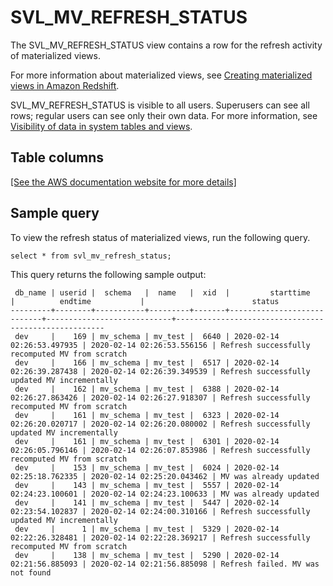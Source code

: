 # SVL\_MV\_REFRESH\_STATUS<a name="r_SVL_MV_REFRESH_STATUS"></a>

The SVL\_MV\_REFRESH\_STATUS view contains a row for the refresh activity of materialized views\. 

For more information about materialized views, see [Creating materialized views in Amazon Redshift](materialized-view-overview.md)\.

SVL\_MV\_REFRESH\_STATUS is visible to all users\. Superusers can see all rows; regular users can see only their own data\. For more information, see [Visibility of data in system tables and views](c_visibility-of-data.md)\.

## Table columns<a name="r_SVL_MV_REFRESH_STATUS-table-columns"></a>

[\[See the AWS documentation website for more details\]](http://docs.aws.amazon.com/redshift/latest/dg/r_SVL_MV_REFRESH_STATUS.html)

## Sample query<a name="r_SVL_MV_REFRESH-sample-query"></a>

To view the refresh status of materialized views, run the following query\. 

```
select * from svl_mv_refresh_status;
```

This query returns the following sample output: 

```
 db_name | userid |  schema   |  name   |  xid  |         starttime          |          endtime           |                        status
---------+--------+-----------+---------+-------+----------------------------+----------------------------+------------------------------------------------------
 dev     |    169 | mv_schema | mv_test |  6640 | 2020-02-14 02:26:53.497935 | 2020-02-14 02:26:53.556156 | Refresh successfully recomputed MV from scratch
 dev     |    166 | mv_schema | mv_test |  6517 | 2020-02-14 02:26:39.287438 | 2020-02-14 02:26:39.349539 | Refresh successfully updated MV incrementally
 dev     |    162 | mv_schema | mv_test |  6388 | 2020-02-14 02:26:27.863426 | 2020-02-14 02:26:27.918307 | Refresh successfully recomputed MV from scratch
 dev     |    161 | mv_schema | mv_test |  6323 | 2020-02-14 02:26:20.020717 | 2020-02-14 02:26:20.080002 | Refresh successfully updated MV incrementally
 dev     |    161 | mv_schema | mv_test |  6301 | 2020-02-14 02:26:05.796146 | 2020-02-14 02:26:07.853986 | Refresh successfully recomputed MV from scratch
 dev     |    153 | mv_schema | mv_test |  6024 | 2020-02-14 02:25:18.762335 | 2020-02-14 02:25:20.043462 | MV was already updated
 dev     |    143 | mv_schema | mv_test |  5557 | 2020-02-14 02:24:23.100601 | 2020-02-14 02:24:23.100633 | MV was already updated
 dev     |    141 | mv_schema | mv_test |  5447 | 2020-02-14 02:23:54.102837 | 2020-02-14 02:24:00.310166 | Refresh successfully updated MV incrementally
 dev     |      1 | mv_schema | mv_test |  5329 | 2020-02-14 02:22:26.328481 | 2020-02-14 02:22:28.369217 | Refresh successfully recomputed MV from scratch
 dev     |    138 | mv_schema | mv_test |  5290 | 2020-02-14 02:21:56.885093 | 2020-02-14 02:21:56.885098 | Refresh failed. MV was not found
```
